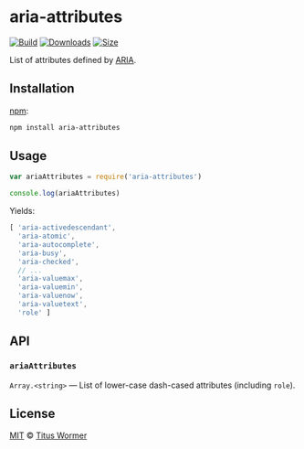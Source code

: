 # aria-attributes

[![Build][build-badge]][build]
[![Downloads][downloads-badge]][downloads]
[![Size][size-badge]][size]

List of attributes defined by [ARIA][spec].

## Installation

[npm][]:

```bash
npm install aria-attributes
```

## Usage

```javascript
var ariaAttributes = require('aria-attributes')

console.log(ariaAttributes)
```

Yields:

```js
[ 'aria-activedescendant',
  'aria-atomic',
  'aria-autocomplete',
  'aria-busy',
  'aria-checked',
  // ...
  'aria-valuemax',
  'aria-valuemin',
  'aria-valuenow',
  'aria-valuetext',
  'role' ]
```

## API

### `ariaAttributes`

`Array.<string>` — List of lower-case dash-cased attributes (including
`role`).

## License

[MIT][license] © [Titus Wormer][author]

<!-- Definitions -->

[build-badge]: https://img.shields.io/travis/wooorm/aria-attributes.svg

[build]: https://travis-ci.org/wooorm/aria-attributes

[downloads-badge]: https://img.shields.io/npm/dm/aria-attributes.svg

[downloads]: https://www.npmjs.com/package/aria-attributes

[size-badge]: https://img.shields.io/bundlephobia/minzip/aria-attributes.svg

[size]: https://bundlephobia.com/result?p=aria-attributes

[npm]: https://docs.npmjs.com/cli/install

[license]: license

[author]: https://wooorm.com

[spec]: https://www.w3.org/TR/wai-aria/
